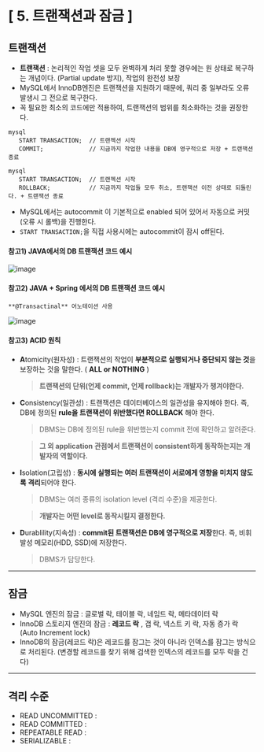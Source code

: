 # [ 5. 트랜잭션과 잠금 ]
## 트랜잭션
- **트랜잭션** : 논리적인 작업 셋을 모두 완벽하게 처리 못할 경우에는 원 상태로 복구하는 개념이다. (Partial update 방지), 작업의 완전성 보장
- MySQL에서 InnoDB엔진은 트랜잭션을 지원하기 때문에, 쿼리 중 일부라도 오류 발생시 그 전으로 복구한다.
- 꼭 필요한 최소의 코드에만 적용하여, 트랜잭션의 범위를 최소화하는 것을 권장한다.
```mysql
mysql
   START TRANSACTION;  // 트랜젝션 시작
   COMMIT;             // 지금까지 작업한 내용을 DB에 영구적으로 저장 + 트랜잭션 종료
```
```mysql
mysql
   START TRANSACTION;  // 트랜젝션 시작
   ROLLBACK;           // 지금까지 작업들 모두 취소, 트랜잭션 이전 상태로 되돌린다. + 트랜잭션 종료
```
- MySQL에서는 autocommit 이 기본적으로 enabled 되어 있어서 자동으로 커밋(오류 시 롤백)을 진행한다.
- ```START TRANSACTION;```을 직접 사용시에는 autocommit이 잠시 off된다.

#### 참고1) JAVA에서의 DB 트랜잭션 코드 예시
![image](https://github.com/shinyeahchan/RealMySQL/assets/93124649/b2db0b33-bc8d-4a99-b107-d05354ef21fd)

#### 참고2) JAVA + Spring 에서의 DB 트랜잭션 코드 예시
  
    **@Transactinal** 어노테이션 사용
![image](https://github.com/shinyeahchan/RealMySQL/assets/93124649/aea6dcbb-eada-44e5-a1b7-1a53ac7599fb)
#### 참고3) **ACID** 원칙
 - **A**tomicity(원자성)
   : 트랜잭션의 작업이 **부분적으로 실행되거나 중단되지 않는 것**을 보장하는 것을 말한다. ( **ALL or NOTHING** )
   > **트랜잭션의 단위(언제 commit, 언제 rollback)는 개발자가 챙겨야한다.**
 - **C**onsistency(일관성)
   : 트랜잭션은 데이터베이스의 일관성을 유지해야 한다. 즉, DB에 정의된 **rule을 트랜잭션이 위반했다면 ROLLBACK** 해야 한다.
   > DBMS는 DB에 정의된 rule을 위반했는지 commit 전에 확인하고 알려준다.
   
   > **그 외 application 관점에서 트랜잭션이 consistent하게 동작하는지는 개발자의 역할이다.**
 - **I**solation(고립성)
   : **동시에 실행되는 여러 트랜잭션이 서로에게 영향을 미치지 않도록 격리**되어야 한다. 
   > DBMS는 여러 종류의 isolation level (격리 수준)을 제공한다.
   
   > **개발자는 어떤 level로 동작시킬지 결정한다.**
 - **D**urablility(지속성)
   : **commit된 트랜잭션은 DB에 영구적으로 저장**한다. 즉, 비휘발성 메모리(HDD, SSD)에 저장한다.
   > DBMS가 담당한다.
---
## 잠금
- MySQL 엔진의 잠금 : 글로벌 락, 테이블 락, 네임드 락, 메타데이터 락
- InnoDB 스토리지 엔진의 잠금 : **레코드 락** , 갭 락, 넥스트 키 락, 자동 증가 락(Auto Increment lock)
- InnoDB의 잠금(레코드 락)은 레코드를 잠그는 것이 아니라 인덱스를 잠그는 방식으로 처리된다. (변경할 레코드를 찾기 위해 검색한 인덱스의 레코드를 모두 락을 건다)
---
## 격리 수준
- READ UNCOMMITTED : 
- READ COMMITTED : 
- REPEATABLE READ : 
- SERIALIZABLE : 
